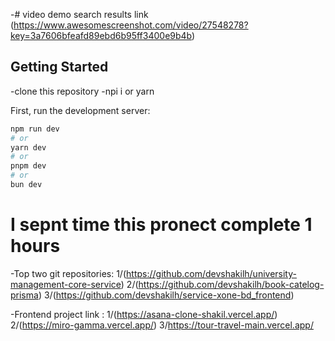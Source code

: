 -# video demo search results link (https://www.awesomescreenshot.com/video/27548278?key=3a7606bfeafd89ebd6b95ff3400e9b4b)

## Getting Started

-clone this repository
-npi i or yarn

First, run the development server:

```bash
npm run dev
# or
yarn dev
# or
pnpm dev
# or
bun dev
```

# I sepnt time this pronect complete 1 hours

-Top two git repositories:
1/(https://github.com/devshakilh/university-management-core-service)
2/(https://github.com/devshakilh/book-catelog-prisma)
3/(https://github.com/devshakilh/service-xone-bd_frontend)

-Frontend project link :
1/(https://asana-clone-shakil.vercel.app/)
2/(https://miro-gamma.vercel.app/)
3/https://tour-travel-main.vercel.app/
